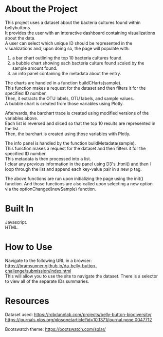 # About the Project
This project uses a dataset about the bacteria cultures found within bellybuttons.  
It provides the user with an interactive dashboard containing visualizations about the data.  
A user can select which unique ID should be represented in the visualizations and, upon doing so, the page will populate with:
1. a bar chart outlining the top 10 bacteria cultures found.
2. a bubble chart showing each bacteria culture found scaled by the sample amount found.
3. an info panel containing the metadata about the entry.

The charts are handled in a function buildCHarts(sample).  
This function makes a request for the dataset and then filters it for the specified ID number.  
Then, it extracts the OTU labels, OTU labels, and sample values.  
A bubble chart is created from those variables using Plotly.  

Afterwards, the barchart trace is created using modified versions of the variables above.  
Each list is reversed and sliced so that the top 10 results are represented in the list.  
Then, the barchart is created using those variables with Plotly.  

The info panel is handled by the function buildMetadata(sample).  
This function makes a request for the dataset and then filters it for the specified ID number.  
This metadata is then processed into a list.  
I clear any previous information in the panel using D3's .html() and then I loop through the list and append each key-value pair in a new p tag.  

The above functions are run upon initializing the page using the init() function.
And those functions are also called upon selecting a new option via the optionChanged(newSample) function.

# Built In
Javascript.  
HTML.  

# How to Use
Navigate to the following URL in a browser: https://bramsunner.github.io/da-belly-button-challenge/submission/index.html  
This will allow you to use the site to navigate the dataset.
There is a selector to view all of the separate IDs summaries.

# Resources
Dataset used: 
https://robdunnlab.com/projects/belly-button-biodiversity/
https://journals.plos.org/plosone/article?id=10.1371/journal.pone.0047712

Bootswatch theme:
https://bootswatch.com/solar/
